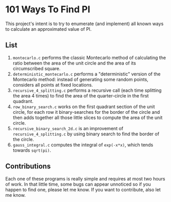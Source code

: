 # 101 Ways To Find PI
This project's intent is to try to enumerate (and implement) all known ways to calculate an approximated value of PI.

## List
1. `montecarlo.c` performs the classic Montecarlo method of calculating the ratio between the area of the unit circle and the area of its circumscribed square.
2. `deterministic_montecarlo.c` performs a "deterministic" version of the Montecarlo method: instead of generating some random points, considers all points at fixed locations.
3. `recursive_4_splitting.c` performs a recursive call (each time splitting the area 4 times) to find the area of the quarter-circle in the first quadrant.
4. `row_binary_search.c` works on the first quadrant section of the unit circle, for each row it binary-searches for the border of the circle and then adds together all those little slices to compute the area of the unit circle.
5. `recursive_binary_search_2d.c` is an improvement of `recursive_4_splitting.c` by using binary search to find the border of the circle.
6. `gauss_integral.c` computes the integral of `exp(-x*x)`, which tends towards `sqrt(pi)`.

## Contributions
Each one of these programs is really simple and requires at most two hours of work. In that little time, some bugs can appear unnoticed so if you happen to find one, please let me know. If you want to contribute, also let me know.